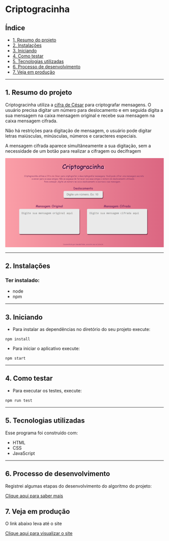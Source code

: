 # Criptogracinha

## Índice

* [1. Resumo do projeto](#1-resumo-do-projeto)
* [2. Instalações](#2-instalações)
* [3. Iniciando](#3-iniciando)
* [4. Como testar](#4-como-testar)
* [5. Tecnologias utilizadas](#5-tecnologias-utilizadas)
* [6. Processo de desenvolvimento](#6-processo-de-desenvolvimento)
* [7. Veja em produção](#7-veja-em-produção)
***

## 1. Resumo do projeto

Criptogracinha utiliza a [cifra de César](https://pt.wikipedia.org/wiki/Cifra_de_C%C3%A9sar) para criptografar mensagens. O usuário precisa digitar um número para deslocamento e em seguida digita a sua mensagem na caixa mensagem original e recebe sua mensagem na caixa mensagem cifrada. 

Não há restrições para digitação de mensagem, o usuário pode digitar letras maiúsculas, minúsculas, números e caracteres especiais.

A mensagem cifrada aparece simultâneamente a sua digitação, sem a necessidade de um botão para realizar a cifragem ou decifragem

![imagem do site](./img/site-final.png)


***

## 2. Instalações

### Ter instalado:
* node
* npm

***

## 3. Iniciando
* Para instalar as dependências no diretório do seu projeto execute:

```
npm install
```
* Para iniciar o aplicativo execute:
```
npm start
```

***


## 4. Como testar
* Para executar os testes, execute:
```
npm run test
```

***

## 5. Tecnologias utilizadas
Esse programa foi construído com:
* HTML
* CSS
* JavaScript

***

## 6. Processo de desenvolvimento
Registrei algumas etapas do desenvolvimento do algoritmo do projeto:

[Clique aqui para saber mais](./desenvolvimento.md)

## 7. Veja em produção
O link abaixo leva até o site

[Clique aqui para visualizar o site](https://amandapolari.github.io/SAP008-cipher/src/index.html)